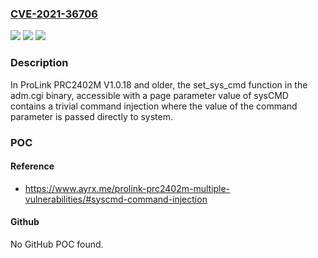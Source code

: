 ### [CVE-2021-36706](https://cve.mitre.org/cgi-bin/cvename.cgi?name=CVE-2021-36706)
![](https://img.shields.io/static/v1?label=Product&message=n%2Fa&color=blue)
![](https://img.shields.io/static/v1?label=Version&message=n%2Fa&color=blue)
![](https://img.shields.io/static/v1?label=Vulnerability&message=n%2Fa&color=brighgreen)

### Description

In ProLink PRC2402M V1.0.18 and older, the set_sys_cmd function in the adm.cgi binary, accessible with a page parameter value of sysCMD contains a trivial command injection where the value of the command parameter is passed directly to system.

### POC

#### Reference
- https://www.ayrx.me/prolink-prc2402m-multiple-vulnerabilities/#syscmd-command-injection

#### Github
No GitHub POC found.

